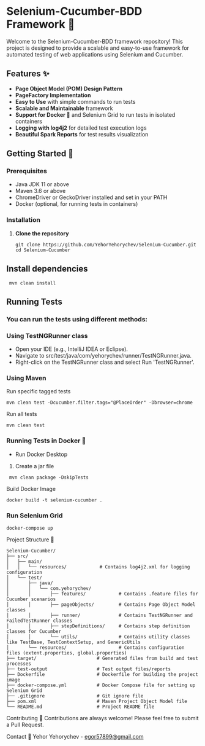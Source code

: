 # Selenium-Cucumber-BDD Framework 🥒

Welcome to the Selenium-Cucumber-BDD framework repository! This project is designed to provide a scalable and easy-to-use framework for automated testing of web applications using Selenium and Cucumber.

## Features ✨

- **Page Object Model (POM) Design Pattern**
- **PageFactory Implementation**
- **Easy to Use** with simple commands to run tests
- **Scalable and Maintainable** framework
- **Support for Docker 🐳** and Selenium Grid to run tests in isolated containers
- **Logging with log4j2** for detailed test execution logs
- **Beautiful Spark Reports** for test results visualization

## Getting Started 🚀

### Prerequisites

- Java JDK 11 or above
- Maven 3.6 or above
- ChromeDriver or GeckoDriver installed and set in your PATH
- Docker (optional, for running tests in containers)

### Installation

1. **Clone the repository**
   ```
   git clone https://github.com/YehorYehorychev/Selenium-Cucumber.git
   cd Selenium-Cucumber

## Install dependencies

```
 mvn clean install
```

## Running Tests

### You can run the tests using different methods:

### Using TestNGRunner class

- Open your IDE (e.g., IntelliJ IDEA or Eclipse).
- Navigate to src/test/java/com/yehorychev/runner/TestNGRunner.java.
- Right-click on the TestNGRunner class and select Run 'TestNGRunner'.

### Using Maven

Run specific tagged tests

```
mvn clean test -Dcucumber.filter.tags="@PlaceOrder" -Dbrowser=chrome
```

Run all tests

```
mvn clean test
```

### Running Tests in Docker 🐳

- Run Docker Desktop

1. Create a jar file

```
 mvn clean package -DskipTests
```

Build Docker Image

```
docker build -t selenium-cucumber .
```

### Run Selenium Grid

```
docker-compose up
```

Project Structure 📂
```
Selenium-Cucumber/
├── src/
│   ├── main/
│   │   └── resources/            # Contains log4j2.xml for logging configuration
│   └── test/
│       ├── java/
│       │   └── com.yehorychev/
│       │       ├── features/            # Contains .feature files for Cucumber scenarios
│       │       ├── pageObjects/         # Contains Page Object Model classes
│       │       ├── runner/              # Contains TestNGRunner and FailedTestRunner classes
│       │       ├── stepDefinitions/     # Contains step definition classes for Cucumber
│       │       └── utils/               # Contains utility classes like TestBase, TestContextSetup, and GenericUtils
│       └── resources/                   # Contains configuration files (extent.properties, global.properties)
├── target/                      # Generated files from build and test processes
├── test-output                  # Test output files/reports
├── Dockerfile                   # Dockerfile for building the project image
├── docker-compose.yml           # Docker Compose file for setting up Selenium Grid
├── .gitignore                   # Git ignore file
├── pom.xml                      # Maven Project Object Model file
└── README.md                    # Project README file

```

Contributing 🤝
Contributions are always welcome! Please feel free to submit a Pull Request.

Contact 📧
Yehor Yehorychev - egor57899@gmail.com


